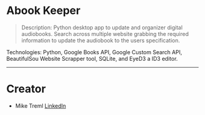# Abook Keeper
> Description: Python desktop app to update and organizer digital audiobooks. Search across multiple website grabbing the required
> information to update the audiobook to the users specification. 
> 
Technologies: Python, Google Books API, Google Custom Search API, BeautifulSou Website Scrapper tool, SQLite, and EyeD3 a ID3 editor. 
<hr>


# <a name="creator"></a>Creator
* Mike Treml  <a href="https://linkedin.com/in/miketreml" rel="nofollow" alt="LinkedIn" >LinkedIn</a>

